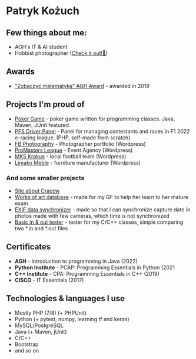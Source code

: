 # Patryk Kożuch

## Few things about me:
* AGH's IT & AI student
* Hobbist photographer ([Check it out!📸](https://instagram.com/patryk.kozuch))

## Awards
* ["Zobaczyć matematykę" AGH Award](https://fraktale.pkozuch.pl) - awarded in 2019

## Projects I'm proud of
* [Poker Game](https://github.com/patrykkozuch/Poker) - poker game written for programming classes. Java, Maven, JUnit featured.
* [PFS Driver Panel](https://polishf1series.com) - Panel for managing contestants and races in F1 2022 e-racing league. (PHP, self-made from scratch)
* [FB Photography](https://fbphotography.pl/) - Photographer portfolio (Wordpress)
* [ProMasters League](https://promastersleague.com.pl) - Event Agency (Wordpress)
* [MKS Krakus](https://mkskrakus.pl) - local football team (Wordpress)
* [Limako Meble](https://limakomeble.pl) - furniture manufacturer (Wordpress)

### And some smaller projects
* [Site about Cracow](http://wok.pkozuch.pl/)
* [Works of art database](https://sztuka.pkozuch.pl/) - made for my GF to help her learn to her mature exam
* [EXIF data synchronizer](https://github.com/patrykkozuch/EXIFDataSynchronizer) - made so that I can synchronize capture date in photos made with few cameras, which time is not synchronized
* [Basic in & out tester](https://github.com/patrykkozuch/basic-in-out-tester) - tester for my C/C++ classes, simple comparing two \*.in and \*.out files

## Certificates
* **AGH** - Introduction to programming in Java (2022)
* **Python Institute** - PCAP: Programming Essentials in Python (2021
* **C++ Institute** - CPA: Programming Essentials in C++ (2019)
* **CISCO** - IT Essentials (2017)

## Technologies & languages I use
* Mostly PHP (7/8) (+ PHPUnit)
* Python (+ pytest, numpy, learning tf and keras)
* MySQL/PostgreSQL
* Java (+ Maven, jUnit)
* C/C++
* Bootstrap
* and so on
